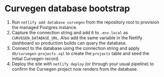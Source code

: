 # Curvegen database bootstrap

1. Run `netlify add database curvegen` from the repository root to provision the managed Postgres instance.
2. Capture the connection string and add it to `.env.local` as `CURVEGEN_DATABASE_URL`. Also add the same variable in the Netlify dashboard so production builds can query the database.
3. Connect to the database using the connection string and apply `db/curvegen-projects.sql` to create the `projects` table and seed the initial Curvegen record.
4. Deploy the site with `netlify deploy` (or through your usual pipeline) to confirm the Curvegen project now renders from the database.
